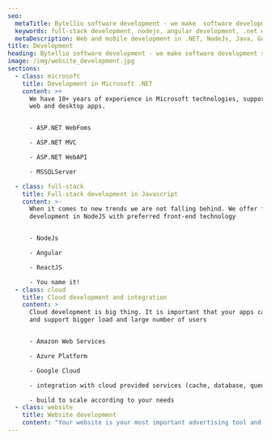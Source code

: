 ```yaml
---
seo:
  metaTitle: Bytellio software development - we make  software development simple
  keywords: full-stack development, nodejs, angular development, .net development, aws, azure
  metaDescription: Web and mobile development in .NET, NodeJs, Java, Go. Deployments to cloud infrastructure AWS, Azure, Google
title: Development
heading: Bytellio software development - we make software development simple
image: /img/website_development.jpg
sections:
  - class: microsoft
    title: Development in Microsoft .NET
    content: >+
      We have 10+ years of experience in Microsoft technologies, supporting both
      web and desktop apps. 


      - ASP.NET WebFoms

      - ASP.NET MVC

      - ASP.NET WebAPI

      - MSSQLServer

  - class: full-stack
    title: Full-stack development in Javascript
    content: >-
      When it comes to new trends we are not falling behind. We offer full stack
      development in NodeJS with preferred front-end technology


      - NodeJs

      - Angular

      - ReactJS

      - You name it!
  - class: cloud
    title: Cloud development and integration
    content: >
      Cloud development is big thing. It is important that your apps can scale
      and support bigger load and large number of users


      - Amazon Web Services

      - Azure Platform

      - Google Cloud

      - integration with cloud provided services (cache, database, queue, ...)

      - build to scale according to your needs
  - class: website
    title: Website development
    content: "Your website is your most important advertising tool and it should present your company to your current and future clients. We offer you beautiful website design and high quality implementation.\n\n* Present your company with a **beautiful websit**e\n* **Get higher client conversion** by placing important information and actions at best places\n* Get higher page ranking in **search engines** with SEO optimization techniques\n* Connect with **social network**s and get **more potential clients** to your website\n* Gather **traffic analytics and client info**\_with smart use of cookies and tracking tools\n\n"
---
```


